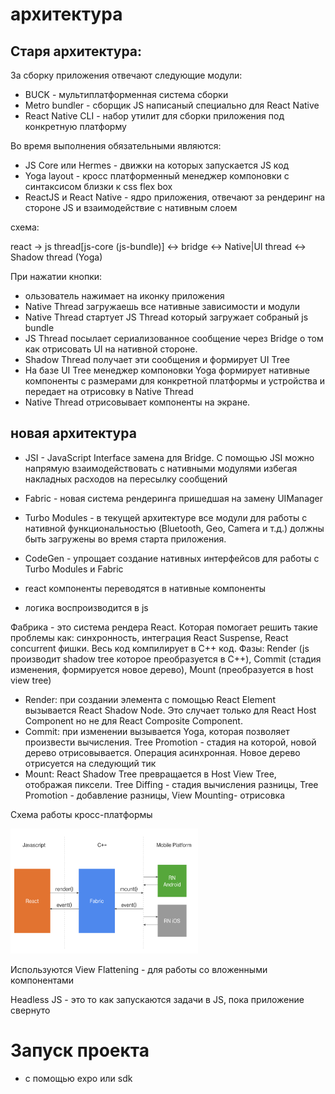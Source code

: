 # архитектура

## Старя архитектура:

За сборку приложения отвечают следующие модули:

- BUCK - мультиплатформенная система сборки
- Metro bundler - сборщик JS написаный специально для React Native
- React Native CLI - набор утилит для сборки приложения под конкретную платформу

Во время выполнения обязательными являются:

- JS Core или Hermes - движки на которых запускается JS код
- Yoga layout - кросс платформенный менеджер компоновки с синтаксисом близки к css flex box
- ReactJS и React Native - ядро приложения, отвечают за рендеринг на стороне JS и взаимодействие с нативным слоем

схема:

react -> js thread[js-core (js-bundle)] <-> bridge <-> Native|UI thread <-> Shadow thread (Yoga)

При нажатии кнопки:

- ользователь нажимает на иконку приложения
- Native Thread загружаешь все нативные зависимости и модули
- Native Thread стартует JS Thread который загружает собраный js bundle
- JS Thread посылает сериализованное сообщение через Bridge о том как отрисовать UI на нативной стороне.
- Shadow Thread получает эти сообщения и формирует UI Tree
- На базе UI Tree менеджер компоновки Yoga формирует нативные компоненты с размерами для конкретной платформы и устройства и передает на отрисовку в Native Thread
- Native Thread отрисовывает компоненты на экране.

## новая архитектура

- JSI - JavaScript Interface замена для Bridge. С помощью JSI можно напрямую взаимодействовать с нативными модулями избегая накладных расходов на пересылку сообщений
- Fabric - новая система рендеринга пришедшая на замену UIManager
- Turbo Modules - в текущей архитектуре все модули для работы с нативной функциональностью (Bluetooth, Geo, Camera и т.д.) должны быть загружены во время старта приложения.
- CodeGen - упрощает создание нативных интерфейсов для работы с Turbo Modules и Fabric

- react компоненты переводятся в нативные компоненты
- логика воспроизводится в js

Фабрика - это система рендера React. Которая помогает решить такие проблемы как: синхронность, интеграция React Suspense, React concurrent фишки. Весь код компилирует в C++ код. Фазы: Render (js производит shadow tree которое преобразуется в С++), Commit (стадия изменения, формируется новое дерево), Mount (преобразуется в host view tree)

- Render: при создании элемента с помощью React Element вызывается React Shadow Node. Это случает только для React Host Component но не для React Composite Component.
- Commit: при изменении вызывается Yoga, которая позволяет произвести вычисления. Tree Promotion - стадия на которой, новой дерево отрисовывается. Операция асинхронная. Новое дерево отрисуется на следующий тик
- Mount: React Shadow Tree превращается в Host View Tree, отображая пиксели. Tree Diffing - стадия вычисления разницы, Tree Promotion - добавление разницы, View Mounting- отрисовка

Схема работы кросс-платформы

<img src='./assets/react-native/cross-plat.png' height=200 width=300/>

Используются View Flattening - для работы со вложенными компонентами

Headless JS - это то как запускаются задачи в JS, пока приложение свернуто

# Запуск проекта

- с помощью expo или sdk
